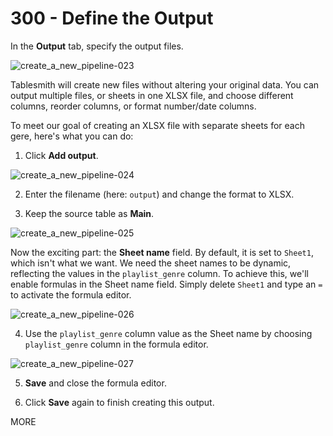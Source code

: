 # 300 - Define the Output

In the **Output** tab, specify the output files.

![create_a_new_pipeline-023](https://github.com/user-attachments/assets/2cc53263-d57f-4c61-91e6-8fb4d10096a7)
 
Tablesmith will create new files without altering your original data. You can output multiple files, or sheets in one XLSX file, and choose different columns, reorder columns, or format number/date columns.

To meet our goal of creating an XLSX file with separate sheets for each gere, here's what you can do:

1. Click **Add output**.

![create_a_new_pipeline-024](https://github.com/user-attachments/assets/0c4d3b6f-703b-441c-be4b-740ce0a84738)

2. Enter the filename (here: ```output```) and change the format to XLSX.

3. Keep the source table as **Main**.

![create_a_new_pipeline-025](https://github.com/user-attachments/assets/8eeb9475-fbd9-4924-b84d-c0812702bdb1)

Now the exciting part: the **Sheet name** field. By default, it is set to ```Sheet1```, which isn't what we want. We need the sheet names to be dynamic, reflecting the values in the ```playlist_genre``` column. To achieve this, we'll enable formulas in the Sheet name field. Simply delete ```Sheet1``` and type an ```=``` to activate the formula editor.

![create_a_new_pipeline-026](https://github.com/user-attachments/assets/27f0e22a-4b57-434f-8260-7128c544f629)

4. Use the ```playlist_genre``` column value as the Sheet name by choosing ```playlist_genre``` column in the formula editor.

![create_a_new_pipeline-027](https://github.com/user-attachments/assets/5b8728fb-eabe-42dd-96c5-d7806b252218)

5. **Save** and close the formula editor.



7. Click **Save** again to finish creating this output.

MORE
